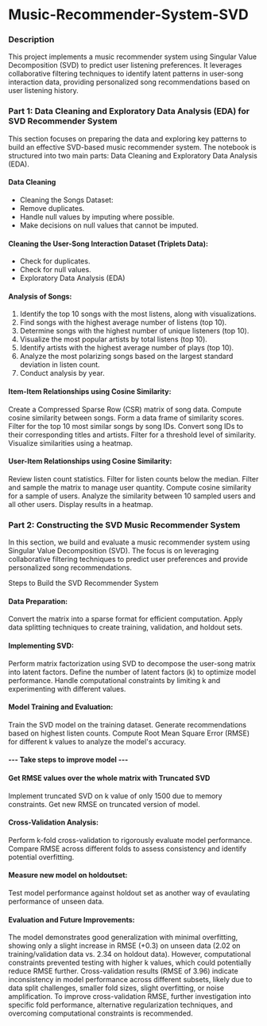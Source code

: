 # Music-Recommender-System-SVD

### Description
This project implements a music recommender system using Singular Value Decomposition (SVD) to predict user listening preferences. It leverages collaborative filtering techniques to identify latent patterns in user-song interaction data, providing personalized song recommendations based on user listening history. 

### Part 1: Data Cleaning and Exploratory Data Analysis (EDA) for SVD Recommender System
This section focuses on preparing the data and exploring key patterns to build an effective SVD-based music recommender system. The notebook is structured into two main parts: Data Cleaning and Exploratory Data Analysis (EDA).

#### Data Cleaning
- Cleaning the Songs Dataset:
- Remove duplicates.
- Handle null values by imputing where possible.
- Make decisions on null values that cannot be imputed.

#### Cleaning the User-Song Interaction Dataset (Triplets Data):
- Check for duplicates.
- Check for null values.
- Exploratory Data Analysis (EDA)

#### Analysis of Songs:
1. Identify the top 10 songs with the most listens, along with visualizations.
2. Find songs with the highest average number of listens (top 10).
3. Determine songs with the highest number of unique listeners (top 10).
4. Visualize the most popular artists by total listens (top 10).
5. Identify artists with the highest average number of plays (top 10).
6. Analyze the most polarizing songs based on the largest standard deviation in listen count.
7. Conduct analysis by year.

#### Item-Item Relationships using Cosine Similarity:

Create a Compressed Sparse Row (CSR) matrix of song data.
Compute cosine similarity between songs.
Form a data frame of similarity scores.
Filter for the top 10 most similar songs by song IDs.
Convert song IDs to their corresponding titles and artists.
Filter for a threshold level of similarity.
Visualize similarities using a heatmap.

#### User-Item Relationships using Cosine Similarity:

Review listen count statistics.
Filter for listen counts below the median.
Filter and sample the matrix to manage user quantity.
Compute cosine similarity for a sample of users.
Analyze the similarity between 10 sampled users and all other users.
Display results in a heatmap. 

### Part 2: Constructing the SVD Music Recommender System

In this section, we build and evaluate a music recommender system using Singular Value Decomposition (SVD). The focus is on leveraging collaborative filtering techniques to predict user preferences and provide personalized song recommendations.

Steps to Build the SVD Recommender System

#### Data Preparation:

Convert the matrix into a sparse format for efficient computation.
Apply data splitting techniques to create training, validation, and holdout sets.

#### Implementing SVD:

Perform matrix factorization using SVD to decompose the user-song matrix into latent factors.
Define the number of latent factors (k) to optimize model performance.
Handle computational constraints by limiting k and experimenting with different values.

#### Model Training and Evaluation:

Train the SVD model on the training dataset.
Generate recommendations based on highest listen counts.
Compute Root Mean Square Error (RMSE) for different k values to analyze the model's accuracy.

#### --- Take steps to improve model ---

#### Get RMSE values over the whole matrix with Truncated SVD

Implement truncated SVD on k value of only 1500 due to memory constraints.
Get new RMSE on truncated version of model.

#### Cross-Validation Analysis:

Perform k-fold cross-validation to rigorously evaluate model performance.
Compare RMSE across different folds to assess consistency and identify potential overfitting.

#### Measure new model on holdoutset:

Test model performance against holdout set as another way of evaulating performance of unseen data. 

#### Evaluation and Future Improvements:

The model demonstrates good generalization with minimal overfitting, showing only a slight increase in RMSE (+0.3) on unseen data (2.02 on training/validation data vs. 2.34 on holdout data). However, computational constraints prevented testing with higher k values, which could potentially reduce RMSE further.
Cross-validation results (RMSE of 3.96) indicate inconsistency in model performance across different subsets, likely due to data split challenges, smaller fold sizes, slight overfitting, or noise amplification.
To improve cross-validation RMSE, further investigation into specific fold performance, alternative regularization techniques, and overcoming computational constraints is recommended.
